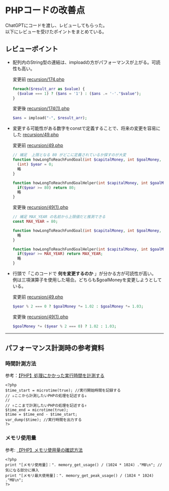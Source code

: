 # PHPコードの改善点
ChatGPTにコードを渡し、レビューしてもらった。  
以下にレビューを受けたポイントをまとめている。  

## レビューポイント
- 配列内のString型の連結は、imploadの方がパフォーマンスが上がる。可読性も高い。
   
  変更前 [recursion/174.php](https://github.com/mitocon/practiceCode/blob/main/recursion/174.php)  
  ```php
  foreach($result_arr as $value) {
    ($value === 1) ? ($ans = '1') : ($ans .= '-'."$value");
  }
  ```
  変更後 [recursion/174(1).php](https://github.com/mitocon/practiceCode/blob/main/recursion/174(1).php)  
  ```php
  $ans = impload("-", $result_arr);
  ```
- 変更する可能性がある数字をconstで定義することで、将来の変更を容易にした [recursion/49.php](https://github.com/mitocon/practiceCode/blob/main/recursion/49.php)
  
  変更前 [recursion/49.php](https://github.com/mitocon/practiceCode/blob/main/recursion/49.php)  
  ```php
  // 補足  上限となる 80 がどこに定義されているか探すのが大変
  function howLongToReachFundGoal(int $capitalMoney, int $goalMoney, int $interest): int{
    (int) $year = 0;
    略
  }

  function howLongToReachFundGoalHelper(int $capitalMoney, int $goalMoney, int $interest, int $year){
    if($year >= 80) return 80;
    略
  }
  ```
  変更後 [recursion/49(1).php](https://github.com/mitocon/practiceCode/blob/main/recursion/49(1).php)  
  ```php
  // 補足 MAX_YEAR の名前から上限値だと推測できる
  const MAX_YEAR = 80;

  function howLongToReachFundGoal(int $capitalMoney, int $goalMoney, int $interest): int{
    略
  }
  
  function howLongToReachFundGoalHelper(int $capitalMoney, int $goalMoney, int $interest, int $year = 0){
    if($year >= MAX_YEAR) return MAX_YEAR;
    略
  }
  ```  

- 行頭で「このコードで __何を変更するのか__ 」が分かる方が可読性が高い。  
  例は三項演算子を使用した場合。どちらも$goalMoneyを変更しようとしている。  

  変更前 [recursion/49.php](https://github.com/mitocon/practiceCode/blob/main/recursion/49.php)    
  ```php
  $year % 2 === 0 ? $goalMoney *= 1.02 : $goalMoney *= 1.03;
  ```
  変更後 [recursion/49(1).php](https://github.com/mitocon/practiceCode/blob/main/recursion/49(1).php)  
  ```php
  $goalMoney *= ($year % 2 === 0) ? 1.02 : 1.03;
  ```

---

## パフォーマンス計測時の参考資料
### 時間計測方法
参考：[【PHP】処理にかかった実行時間を計測する](https://eclair.blog/php-microtime/)
```
<?php
$time_start = microtime(true); //実行開始時間を記録する
// ↓ここから計測したいPHPの処理を記述する↓
//
// ↑ここまで計測したいPHPの処理を記述する↑
$time_end = microtime(true);
$time = $time_end - $time_start;
var_dump($time); //実行時間を出力する
?>
```
### メモリ使用量
参考: [【PHP】メモリ使用量の確認方法](https://it.notepad-blog.com/programming/php/299/)
```
<?php
print "[メモリ使用量]：". memory_get_usage() / (1024 * 1024) ."MB\n"; // 気になる部分に挿入
print "[メモリ最大使用量]：". memory_get_peak_usage() / (1024 * 1024) ."MB\n";
?>
```
